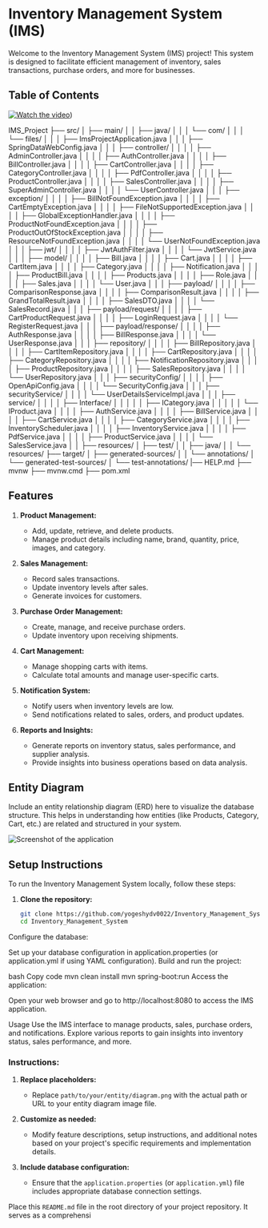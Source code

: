 # Inventory Management System (IMS)

Welcome to the Inventory Management System (IMS) project! This system is designed to facilitate efficient management of inventory, sales transactions, purchase orders, and more for businesses.

## Table of Contents

[![Watch the video](https://raw.githubusercontent.com/yourusername/yourrepository/main/assets/thumbnail.jpg)](https://github.com/yogeshydv0022/Inventory_Management_System/blob/main/screen%20short/Main.mp4))

IMS_Project
├── src/
│   ├── main/
│   │   ├── java/
│   │   │   └── com/
│   │   │       └── files/
│   │   │           ├── ImsProjectApplication.java
│   │   │           ├── SpringDataWebConfig.java
│   │   │           ├── controller/
│   │   │           │   ├── AdminController.java
│   │   │           │   ├── AuthController.java
│   │   │           │   ├── BillController.java
│   │   │           │   ├── CartController.java
│   │   │           │   ├── CategoryController.java
│   │   │           │   ├── PdfController.java
│   │   │           │   ├── ProductController.java
│   │   │           │   ├── SalesController.java
│   │   │           │   ├── SuperAdminController.java
│   │   │           │   └── UserController.java
│   │   │           ├── exception/
│   │   │           │   ├── BillNotFoundException.java
│   │   │           │   ├── CartEmptyException.java
│   │   │           │   ├── FileNotSupportedException.java
│   │   │           │   ├── GlobalExceptionHandler.java
│   │   │           │   ├── ProductNotFoundException.java
│   │   │           │   ├── ProductOutOfStockException.java
│   │   │           │   ├── ResourceNotFoundException.java
│   │   │           │   └── UserNotFoundException.java
│   │   │           ├── jwt/
│   │   │           │   ├── JwtAuthFilter.java
│   │   │           │   └── JwtService.java
│   │   │           ├── model/
│   │   │           │   ├── Bill.java
│   │   │           │   ├── Cart.java
│   │   │           │   ├── CartItem.java
│   │   │           │   ├── Category.java
│   │   │           │   ├── Notification.java
│   │   │           │   ├── ProductBill.java
│   │   │           │   ├── Products.java
│   │   │           │   ├── Role.java
│   │   │           │   ├── Sales.java
│   │   │           │   └── User.java
│   │   │           ├── payload/
│   │   │           │   ├── ComparisonResponse.java
│   │   │           │   ├── ComparisonResult.java
│   │   │           │   ├── GrandTotalResult.java
│   │   │           │   ├── SalesDTO.java
│   │   │           │   └── SalesRecord.java
│   │   │           ├── payload/request/
│   │   │           │   ├── CartProductRequest.java
│   │   │           │   ├── LoginRequest.java
│   │   │           │   └── RegisterRequest.java
│   │   │           ├── payload/response/
│   │   │           │   ├── AuthResponse.java
│   │   │           │   ├── BillResponse.java
│   │   │           │   └── UserResponse.java
│   │   │           ├── repository/
│   │   │           │   ├── BillRepository.java
│   │   │           │   ├── CartItemRepository.java
│   │   │           │   ├── CartRepository.java
│   │   │           │   ├── CategoryRepository.java
│   │   │           │   ├── NotificationRepository.java
│   │   │           │   ├── ProductRepository.java
│   │   │           │   ├── SalesRepository.java
│   │   │           │   └── UserRepository.java
│   │   │           ├── securityConfig/
│   │   │           │   ├── OpenApiConfig.java
│   │   │           │   └── SecurityConfig.java
│   │   │           ├── securityService/
│   │   │           │   └── UserDetailsServiceImpl.java
│   │   │           ├── service/
│   │   │           │   ├── Interface/
│   │   │           │   │   ├── ICategory.java
│   │   │           │   │   └── IProduct.java
│   │   │           │   ├── AuthService.java
│   │   │           │   ├── BillService.java
│   │   │           │   ├── CartService.java
│   │   │           │   ├── CategoryService.java
│   │   │           │   ├── InventoryScheduler.java
│   │   │           │   ├── InventoryService.java
│   │   │           │   ├── PdfService.java
│   │   │           │   ├── ProductService.java
│   │   │           │   └── SalesService.java
│   │   ├── resources/
│   ├── test/
│   │   ├── java/
│   │   └── resources/
├── target/
│   ├── generated-sources/
│   │   └── annotations/
│   └── generated-test-sources/
│       └── test-annotations/
|── HELP.md
├── mvnw
├── mvnw.cmd
├── pom.xml

## Features

1. **Product Management:**
   - Add, update, retrieve, and delete products.
   - Manage product details including name, brand, quantity, price, images, and category.

2. **Sales Management:**
   - Record sales transactions.
   - Update inventory levels after sales.
   - Generate invoices for customers.

3. **Purchase Order Management:**
   - Create, manage, and receive purchase orders.
   - Update inventory upon receiving shipments.

4. **Cart Management:**
   - Manage shopping carts with items.
   - Calculate total amounts and manage user-specific carts.

5. **Notification System:**
   - Notify users when inventory levels are low.
   - Send notifications related to sales, orders, and product updates.

6. **Reports and Insights:**
   - Generate reports on inventory status, sales performance, and supplier analysis.
   - Provide insights into business operations based on data analysis.

## Entity Diagram

Include an entity relationship diagram (ERD) here to visualize the database structure. This helps in understanding how entities (like Products, Category, Cart, etc.) are related and structured in your system.

![Screenshot of the application](https://github.com/username/repository/blob/main/images/screenshot.png)


## Setup Instructions

To run the Inventory Management System locally, follow these steps:

1. **Clone the repository:**

   ```bash
   git clone https://github.com/yogeshydv0022/Inventory_Management_System.git
   cd Inventory_Management_System
Configure the database:

Set up your database configuration in application.properties (or application.yml if using YAML configuration).
Build and run the project:

bash
Copy code
mvn clean install
mvn spring-boot:run
Access the application:

Open your web browser and go to http://localhost:8080 to access the IMS application.

Usage
Use the IMS interface to manage products, sales, purchase orders, and notifications.
Explore various reports to gain insights into inventory status, sales performance, and more.


### Instructions:

1. **Replace placeholders:**
   - Replace `path/to/your/entity/diagram.png` with the actual path or URL to your entity diagram image file.

2. **Customize as needed:**
   - Modify feature descriptions, setup instructions, and additional notes based on your project's specific requirements and implementation details.

3. **Include database configuration:**
   - Ensure that the `application.properties` (or `application.yml`) file includes appropriate database connection settings.

Place this `README.md` file in the root directory of your project repository. It serves as a comprehensi
